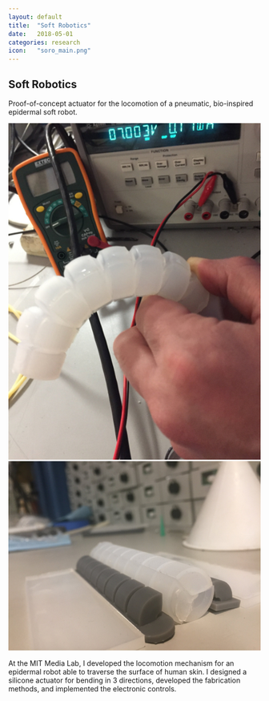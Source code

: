 ```yaml
---
layout: default
title:  "Soft Robotics"
date:   2018-05-01
categories: research
icon:	"soro_main.png"
---
```


<h2>Soft Robotics</h2>

<p>​Proof-of-concept actuator for the locomotion of a pneumatic, bio-inspired epidermal soft robot.</p>

<div class="box alt">
<div class="row uniform">
<div class="6u"><span class="image fit"><img src="images/soro/soro1.jpg" alt="" /></span></div>
<div class="6u$"><span class="image fit"><img src="images/soro/soro2.jpg" alt="" /></span></div>
</div>
</div>

<p>At the MIT Media Lab, I developed the locomotion mechanism for an epidermal robot able to traverse the surface of human skin. I designed a silicone actuator for bending in 3 directions, developed the fabrication methods, and implemented the electronic controls.</p>